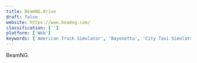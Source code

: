 ```yaml
---
title: BeamNG.drive
draft: false 
website: https://www.beamng.com/
classification: ['']
platform: ['Web']
keywords: ['American Truck Simulator', 'Bayonetta', 'City Taxi Simulator 2015', 'Crazy Taxi: City Rush', 'FlightGear', 'GL-117', 'Microsoft Expression Web', 'Microsoft Flight', 'New York Taxi Simulator', 'Orbiter', 'Rigs of Rods', 'SPINTIRES', 'Street Rod', 'Taxi Simulator Game', 'YS Flight Simulator']
---
```

BeamNG.